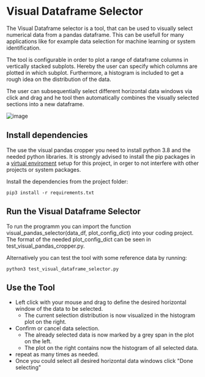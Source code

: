 # Visual Dataframe Selector

The Visual Dataframe selector is a tool, that can be used to visually select numerical data from a pandas dataframe. This can be usefull for many applications like for example data selection for machine learning or system identification.

The tool is configurable in order to plot a range of dataframe columns in vertically stacked subplots.
Hereby the user can specify which columns are plotted in which subplot. Furthermore, a histogram is included to get a rough idea on the distribution of the data.

The user can subsequentially select different horizontal data windows via click and drag and he tool then automatically combines the visually selected sections into a new dataframe.

![image](https://user-images.githubusercontent.com/18735094/222962489-43e218ac-fcd1-4343-a569-69893b1ed8c8.png)


## Install dependencies

The use the visual pandas cropper you need to install python 3.8 and the needed python libraries. It is strongly advised to install the pip packages in a [virtual enviroment](https://docs.python.org/3/tutorial/venv.html) setup for this project, in orger to not interfere with other projects or system packages.

Install the dependencies from the project folder:

```
pip3 install -r requirements.txt
```

## Run the Visual Dataframe Selector

To run the programm you can import the function visual_pandas_selector(data_df, plot_config_dict) into your coding project. The format of the needed plot_config_dict can be seen in test_visual_pandas_cropper.py.

Alternatively you can test the tool with some reference data by running:

```
python3 test_visual_dataframe_selector.py
```

## Use the Tool

- Left click with your mouse and drag to define the desired horizontal window of the data to be selected.
  - The current selection distribution is now visualized in the histogram plot on the right.
- Confirm or cancel data selection.
  - The already selected data is now marked by a grey span in the plot on the left.
  - The plot on the right contains now the histogram of all selected data.
- repeat as many times as needed.
- Once you could select all desired horizontal data windows click "Done selecting"

